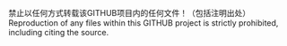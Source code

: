 禁止以任何方式转载该GITHUB项目内的任何文件！（包括注明出处）
Reproduction of any files within this GITHUB project is strictly prohibited, including citing the source.
